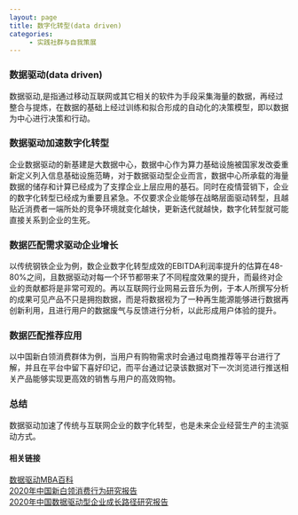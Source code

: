 ```yaml
---
layout: page
title: 数字化转型(data driven)
categories:
     - 实践社群与自我策展
---
```


### 数据驱动(data driven)
数据驱动,是指通过移动互联网或其它相关的软件为手段采集海量的数据，再经过整合与提炼，在数据的基础上经过训练和拟合形成的自动化的决策模型，即以数据为中心进行决策和行动。

### 数据驱动加速数字化转型
企业数据驱动的新基建是大数据中心，数据中心作为算力基础设施被国家发改委重新定义列入信息基础设施范畴，对于数据驱动型企业而言，数据中心所承载的海量数据的储存和计算已经成为了支撑企业上层应用的基石。同时在疫情营销下，企业的数字化转型已经成为重要且紧急。不仅要求企业能够在战略层面驱动转型，且越贴近消费者一端所处的竞争环境就变化越快，更新迭代就越快，数字化转型就可能直接关系到企业的生死。

### 数据匹配需求驱动企业增长
以传统钢铁企业为例，数企业数字化转型成效的EBITDA利润率提升的估算在48-80%之间，且数据驱动对每一个环节都带来了不同程度效果的提升，而最终对企业的贡献都将是非常可观的。再以互联网行业网易云音乐为例，于本人所撰写分析的成果可见产品不只是拥抱数据，而是将数据视为了一种再生能源能够进行数据再创新利用，且进行用户的数据废气与反馈进行分析，以此形成用户体验的提升。

### 数据匹配推荐应用
以中国新白领消费群体为例，当用户有购物需求时会通过电商推荐等平台进行了解，并且在平台中留下喜好印记，而平台通过记录该数据对下一次浏览进行推送相关产品能够实现更高效的销售与用户的高效购物。

### 总结
数据驱动加速了传统与互联网企业的数字化转型，也是未来企业经营生产的主流驱动方式。




#### 相关链接
[数据驱动MBA百科](https://wiki.mbalib.com/wiki/%E6%95%B0%E6%8D%AE%E9%A9%B1%E5%8A%A8
)  
[2020年中国新白领消费行为研究报告](http://report.iresearch.cn/report/202011/3680.shtml)  
[2020年中国数据驱动型企业成长路径研究报告](https://blog.csdn.net/m0_37586850/article/details/107421535)

